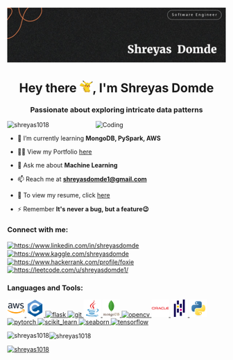 [![MasterHead](https://github.com/Shreyas1018/Portfolio/blob/main/assets/img/Banner_Cropped.png)](https://shreyas1018.github.io/Portfolio/)
<h1 align="center">Hey there <img alt="Coding" width="30" src="https://github.com/Shreyas1018/Portfolio/blob/main/assets/img/waving-pikachu.gif">, I'm Shreyas Domde</h1>
<h3 align="center">Passionate about exploring intricate data patterns</h3>
<img align="right" alt="Coding" width="300" src="https://user-images.githubusercontent.com/74038190/216655810-e2e89b30-25a2-479a-a20f-c4bde3634607.gif">
<p align="left"> <img src="https://komarev.com/ghpvc/?username=shreyas1018&label=Profile%20views&color=0e75b6&style=flat" alt="shreyas1018" /> </p>

- 🌱 I’m currently learning **MongoDB, PySpark, AWS**

- 👨‍💻 View my Portfolio [here](https://shreyas1018.github.io/Portfolio/)

- 💬 Ask me about **Machine Learning**

- 📫 Reach me at **shreyasdomde1@gmail.com**

- 📄 To view my resume, click [here](https://shreyas1018.github.io/Portfolio/assets/Resume.pdf)

- ⚡ Remember **It's never a bug, but a feature😉**

<h3 align="left">Connect with me:</h3>
<p align="left">
<a href="https://linkedin.com/in/https://www.linkedin.com/in/shreyasdomde" target="blank"><img align="center" src="https://raw.githubusercontent.com/rahuldkjain/github-profile-readme-generator/master/src/images/icons/Social/linked-in-alt.svg" alt="https://www.linkedin.com/in/shreyasdomde" height="30" width="40" /></a>
<a href="https://kaggle.com/https://www.kaggle.com/shreyasdomde" target="blank"><img align="center" src="https://raw.githubusercontent.com/rahuldkjain/github-profile-readme-generator/master/src/images/icons/Social/kaggle.svg" alt="https://www.kaggle.com/shreyasdomde" height="30" width="40" /></a>
<a href="https://www.hackerrank.com/https://www.hackerrank.com/profile/foxie" target="blank"><img align="center" src="https://raw.githubusercontent.com/rahuldkjain/github-profile-readme-generator/master/src/images/icons/Social/hackerrank.svg" alt="https://www.hackerrank.com/profile/foxie" height="30" width="40" /></a>
<a href="https://www.leetcode.com/https://leetcode.com/u/shreyasdomde1/" target="blank"><img align="center" src="https://raw.githubusercontent.com/rahuldkjain/github-profile-readme-generator/master/src/images/icons/Social/leet-code.svg" alt="https://leetcode.com/u/shreyasdomde1/" height="30" width="40" /></a>
</p>

<h3 align="left">Languages and Tools:</h3>
<p align="left"> <a href="https://aws.amazon.com" target="_blank" rel="noreferrer"> <img src="https://raw.githubusercontent.com/devicons/devicon/master/icons/amazonwebservices/amazonwebservices-original-wordmark.svg" alt="aws" width="40" height="40"/> </a> <a href="https://www.cprogramming.com/" target="_blank" rel="noreferrer"> <img src="https://raw.githubusercontent.com/devicons/devicon/master/icons/c/c-original.svg" alt="c" width="40" height="40"/> </a> <a href="https://flask.palletsprojects.com/" target="_blank" rel="noreferrer"> <img src="https://www.vectorlogo.zone/logos/pocoo_flask/pocoo_flask-icon.svg" alt="flask" width="40" height="40"/> </a> <a href="https://git-scm.com/" target="_blank" rel="noreferrer"> <img src="https://www.vectorlogo.zone/logos/git-scm/git-scm-icon.svg" alt="git" width="40" height="40"/> </a> <a href="https://www.java.com" target="_blank" rel="noreferrer"> <img src="https://raw.githubusercontent.com/devicons/devicon/master/icons/java/java-original.svg" alt="java" width="40" height="40"/> </a> <a href="https://www.mongodb.com/" target="_blank" rel="noreferrer"> <img src="https://raw.githubusercontent.com/devicons/devicon/master/icons/mongodb/mongodb-original-wordmark.svg" alt="mongodb" width="40" height="40"/> </a> <a href="https://opencv.org/" target="_blank" rel="noreferrer"> <img src="https://www.vectorlogo.zone/logos/opencv/opencv-icon.svg" alt="opencv" width="40" height="40"/> </a> <a href="https://www.oracle.com/" target="_blank" rel="noreferrer"> <img src="https://raw.githubusercontent.com/devicons/devicon/master/icons/oracle/oracle-original.svg" alt="oracle" width="40" height="40"/> </a> <a href="https://pandas.pydata.org/" target="_blank" rel="noreferrer"> <img src="https://raw.githubusercontent.com/devicons/devicon/2ae2a900d2f041da66e950e4d48052658d850630/icons/pandas/pandas-original.svg" alt="pandas" width="40" height="40"/> </a> <a href="https://www.python.org" target="_blank" rel="noreferrer"> <img src="https://raw.githubusercontent.com/devicons/devicon/master/icons/python/python-original.svg" alt="python" width="40" height="40"/> </a> <a href="https://pytorch.org/" target="_blank" rel="noreferrer"> <img src="https://www.vectorlogo.zone/logos/pytorch/pytorch-icon.svg" alt="pytorch" width="40" height="40"/> </a> <a href="https://scikit-learn.org/" target="_blank" rel="noreferrer"> <img src="https://upload.wikimedia.org/wikipedia/commons/0/05/Scikit_learn_logo_small.svg" alt="scikit_learn" width="40" height="40"/> </a> <a href="https://seaborn.pydata.org/" target="_blank" rel="noreferrer"> <img src="https://seaborn.pydata.org/_images/logo-mark-lightbg.svg" alt="seaborn" width="40" height="40"/> </a> <a href="https://www.tensorflow.org" target="_blank" rel="noreferrer"> <img src="https://www.vectorlogo.zone/logos/tensorflow/tensorflow-icon.svg" alt="tensorflow" width="40" height="40"/> </a> </p>

<p><img align="left" src="https://github-readme-stats.vercel.app/api/top-langs?username=shreyas1018&show_icons=true&locale=en&layout=compact" alt="shreyas1018" /></p>

<p><img align="center" src="https://github-readme-streak-stats.herokuapp.com/?user=shreyas1018&" alt="shreyas1018" /></p>
<p align="left"> <a href="https://github.com/ryo-ma/github-profile-trophy"><img src="https://github-profile-trophy.vercel.app/?username=shreyas1018" alt="shreyas1018" /></a> </p>
